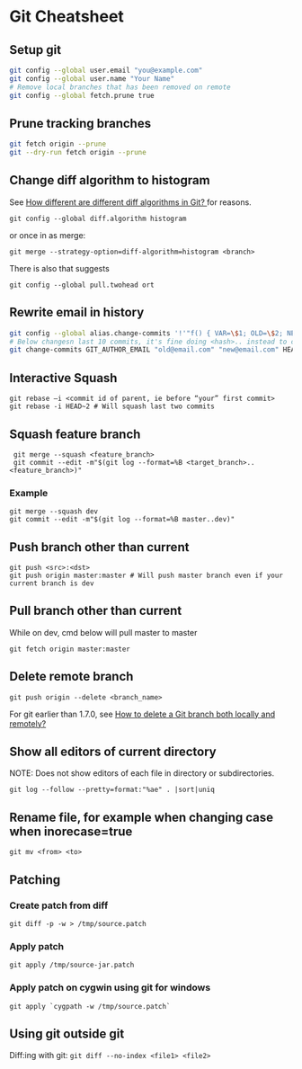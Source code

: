 # Git Cheatsheet

## Setup git

```bash
git config --global user.email "you@example.com"
git config --global user.name "Your Name"
# Remove local branches that has been removed on remote
git config --global fetch.prune true
```

## Prune tracking branches

```bash
git fetch origin --prune
git --dry-run fetch origin --prune
```

## Change diff algorithm to histogram

See [How different are different diff algorithms in Git?
](https://link.springer.com/article/10.1007/s10664-019-09772-z) for reasons.

`git config --global diff.algorithm histogram`

or once in as merge:

`git merge --strategy-option=diff-algorithm=histogram <branch>`

There is also [](https://medium.com/the-scale-factory/configure-git-to-merge-using-ort-92fc0d450169) that suggests

`git config --global pull.twohead ort`

## Rewrite email in history

```bash
git config --global alias.change-commits '!'"f() { VAR=\$1; OLD=\$2; NEW=\$3; shift 3; git filter-branch --env-filter \"if [[ \\\"\$\`echo \$VAR\`\\\" = '\$OLD' ]]; then export \$VAR='\$NEW'; fi\" \$@; }; f"
# Below changesn last 10 commits, it's fine doing <hash>.. instead to change all commits from hash
git change-commits GIT_AUTHOR_EMAIL "old@email.com" "new@email.com" HEAD~10..HEAD
```

## Interactive Squash

    git rebase –i <commit id of parent, ie before “your” first commit>
    git rebase -i HEAD~2 # Will squash last two commits

## Squash feature branch

     git merge --squash <feature_branch>
     git commit --edit -m"$(git log --format=%B <target_branch>..<feature_branch>)"

### Example

    git merge --squash dev
    git commit --edit -m"$(git log --format=%B master..dev)"

## Push branch other than current

    git push <src>:<dst>
    git push origin master:master # Will push master branch even if your current branch is dev

## Pull branch other than current

While on dev, cmd below will pull master to master

    git fetch origin master:master

## Delete remote branch

    git push origin --delete <branch_name>
For git earlier than 1.7.0, see [How to delete a Git branch both locally and remotely?](http://stackoverflow.com/questions/2003505/how-to-delete-a-git-branch-both-locally-and-remotely)

## Show all editors of current directory

NOTE: Does not show editors of each file in directory or subdirectories.

    git log --follow --pretty=format:"%ae" . |sort|uniq

## Rename file, for example when changing case when inorecase=true

    git mv <from> <to>

## Patching

### Create patch from diff

    git diff -p -w > /tmp/source.patch

### Apply patch

    git apply /tmp/source-jar.patch

### Apply patch on cygwin using git for windows

    git apply `cygpath -w /tmp/source.patch`

## Using git outside git

Diff:ing with git: ```git diff --no-index <file1> <file2>```
